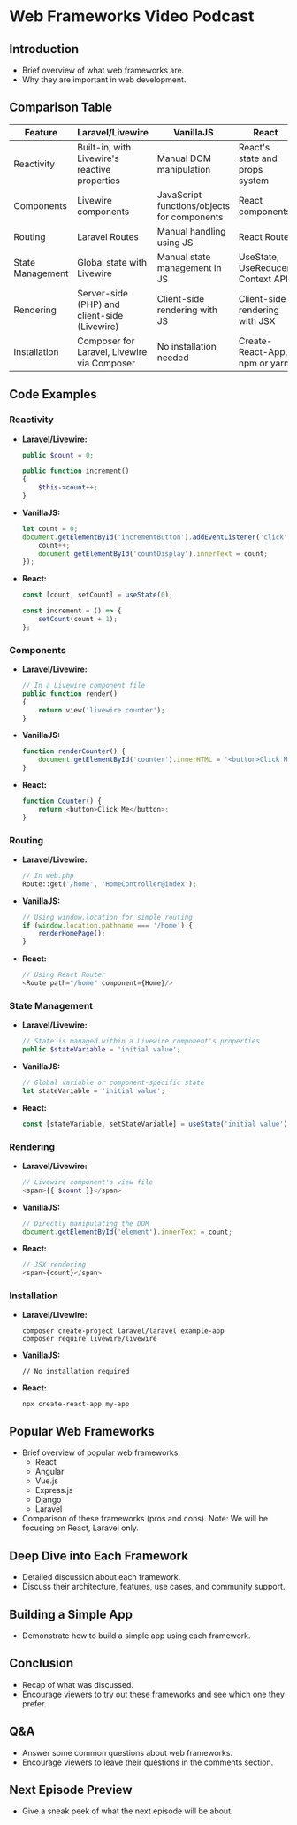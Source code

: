 # Web Frameworks Video Podcast

## Introduction
- Brief overview of what web frameworks are.
- Why they are important in web development.

## Comparison Table

| Feature           | Laravel/Livewire                              | VanillaJS                                    | React                                      |
| ----------------- | --------------------------------------------- | -------------------------------------------- | ------------------------------------------ |
| Reactivity        | Built-in, with Livewire's reactive properties | Manual DOM manipulation                      | React's state and props system             |
| Components        | Livewire components                           | JavaScript functions/objects for components  | React components                           |
| Routing           | Laravel Routes                                | Manual handling using JS                     | React Router                               |
| State Management  | Global state with Livewire                    | Manual state management in JS                | UseState, UseReducer, Context API          |
| Rendering         | Server-side (PHP) and client-side (Livewire)  | Client-side rendering with JS                | Client-side rendering with JSX             |
| Installation      | Composer for Laravel, Livewire via Composer   | No installation needed                       | Create-React-App, npm or yarn              |

## Code Examples

### Reactivity

- **Laravel/Livewire:**
  ```php
  public $count = 0;

  public function increment()
  {
      $this->count++;
  }
  ```
- **VanillaJS:**
  ```javascript
  let count = 0;
  document.getElementById('incrementButton').addEventListener('click', () => {
      count++;
      document.getElementById('countDisplay').innerText = count;
  });
  ```
- **React:**
  ```javascript
  const [count, setCount] = useState(0);

  const increment = () => {
      setCount(count + 1);
  };
  ```

### Components

- **Laravel/Livewire:**
  ```php
  // In a Livewire component file
  public function render()
  {
      return view('livewire.counter');
  }
  ```
- **VanillaJS:**
  ```javascript
  function renderCounter() {
      document.getElementById('counter').innerHTML = '<button>Click Me</button>';
  }
  ```
- **React:**
  ```javascript
  function Counter() {
      return <button>Click Me</button>;
  }
  ```

### Routing

- **Laravel/Livewire:**
  ```php
  // In web.php
  Route::get('/home', 'HomeController@index');
  ```
- **VanillaJS:**
  ```javascript
  // Using window.location for simple routing
  if (window.location.pathname === '/home') {
      renderHomePage();
  }
  ```
- **React:**
  ```javascript
  // Using React Router
  <Route path="/home" component={Home}/>
  ```

### State Management

- **Laravel/Livewire:**
  ```php
  // State is managed within a Livewire component's properties
  public $stateVariable = 'initial value';
  ```
- **VanillaJS:**
  ```javascript
  // Global variable or component-specific state
  let stateVariable = 'initial value';
  ```
- **React:**
  ```javascript
  const [stateVariable, setStateVariable] = useState('initial value');
  ```

### Rendering

- **Laravel/Livewire:**
  ```php
  // Livewire component's view file
  <span>{{ $count }}</span>
  ```
- **VanillaJS:**
  ```javascript
  // Directly manipulating the DOM
  document.getElementById('element').innerText = count;
  ```
- **React:**
  ```javascript
  // JSX rendering
  <span>{count}</span>
  ```

### Installation

- **Laravel/Livewire:**
  ```shell
  composer create-project laravel/laravel example-app
  composer require livewire/livewire
  ```
- **VanillaJS:**
  ```plaintext
  // No installation required
  ```
- **React:**
  ```shell
  npx create-react-app my-app
  ```


## Popular Web Frameworks
- Brief overview of popular web frameworks.
    - React
    - Angular
    - Vue.js
    - Express.js
    - Django
    - Laravel
- Comparison of these frameworks (pros and cons).
Note: We will be focusing on React, Laravel only.

## Deep Dive into Each Framework
- Detailed discussion about each framework.
- Discuss their architecture, features, use cases, and community support.

## Building a Simple App
- Demonstrate how to build a simple app using each framework.

## Conclusion
- Recap of what was discussed.
- Encourage viewers to try out these frameworks and see which one they prefer.

## Q&A
- Answer some common questions about web frameworks.
- Encourage viewers to leave their questions in the comments section.

## Next Episode Preview
- Give a sneak peek of what the next episode will be about.